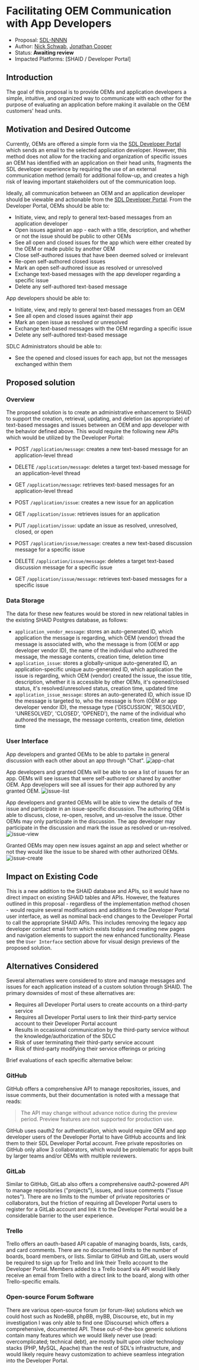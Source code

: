 # Facilitating OEM Communication with App Developers

* Proposal: [SDL-NNNN](NNNN-developer-oem-communication.md)
* Author: [Nick Schwab](https://github.com/nickschwab), [Jonathan Cooper](https://github.com/jnthncpr)
* Status: **Awaiting review**
* Impacted Platforms: [SHAID / Developer Portal]

## Introduction

The goal of this proposal is to provide OEMs and application developers a simple, intuitive, and organized way to communicate with each other for the purpose of evaluating an application before making it available on the OEM customers' head units.

## Motivation and Desired Outcome

Currently, OEMs are offered a simple form via the [SDL Developer Portal](https://smartdevicelink.com) which sends an email to the selected application developer. However, this method does not allow for the tracking and organization of specific issues an OEM has identified with an application on their head units, fragments the SDL developer experience by requiring the use of an external communication method (email) for additional follow-up, and creates a high risk of leaving important stakeholders out of the communication loop.

Ideally, all communication between an OEM and an application developer should be viewable and actionable from the [SDL Developer Portal](https://smartdevicelink.com). From the Developer Portal, OEMs should be able to:
* Initiate, view, and reply to general text-based messages from an application developer
* Open issues against an app - each with a title, description, and whether or not the issue should be public to other OEMs
* See all open and closed issues for the app which were either created by the OEM or made public by another OEM
* Close self-authored issues that have been deemed solved or irrelevant
* Re-open self-authored closed issues
* Mark an open self-authored issue as resolved or unresolved
* Exchange text-based messages with the app developer regarding a specific issue
* Delete any self-authored text-based message

App developers should be able to:
* Initiate, view, and reply to general text-based messages from an OEM
* See all open and closed issues against their app
* Mark an open issue as resolved or unresolved
* Exchange text-based messages with the OEM regarding a specific issue
* Delete any self-authored text-based message

SDLC Administrators should be able to:
* See the opened and closed issues for each app, but not the messages exchanged within them

## Proposed solution

### Overview
The proposed solution is to create an administrative enhancement to SHAID to support the creation, retrieval, updating, and deletion (as appropriate) of text-based messages and issues between an OEM and app developer with the behavior defined above. This would require the following new APIs which would be utilized by the Developer Portal:

* POST `/application/message`: creates a new text-based message for an application-level thread
* DELETE `/application/message`: deletes a target text-based message for an application-level thread
* GET `/application/message`: retrieves text-based messages for an application-level thread

* POST `/application/issue`: creates a new issue for an application
* GET `/application/issue`: retrieves issues for an application
* PUT `/application/issue`: update an issue as resolved, unresolved, closed, or open

* POST `/application/issue/message`: creates a new text-based discussion message for a specific issue
* DELETE `/application/issue/message`: deletes a target text-based discussion message for a specific issue
* GET `/application/issue/message`: retrieves text-based messages for a specific issue

### Data Storage
The data for these new features would be stored in new relational tables in the existing SHAID Postgres database, as follows:
* `application_vendor_message`: stores an auto-generated ID, which application the message is regarding, which OEM (vendor) thread the message is associated with, who the message is from (OEM or app developer vendor ID), the name of the individual who authored the message, the message contents, creation time, deletion time
* `application_issue`: stores a globally-unique auto-generated ID, an application-specific unique auto-generated ID, which application the issue is regarding, which OEM (vendor) created the issue, the issue title, description, whether it is accessible by other OEMs, it's opened/closed status, it's resolved/unresolved status, creation time, updated time
* `application_issue_message`: stores an auto-generated ID, which issue ID the message is targeted to, who the message is from (OEM or app developer vendor ID), the message type ('DISCUSSION', 'RESOLVED', 'UNRESOLVED', 'CLOSED', 'OPENED'), the name of the individual who authored the message, the message contents, creation time, deletion time

### User Interface
App developers and granted OEMs to be able to partake in general discussion with each other about an app through "Chat".
![app-chat][app-chat]

App developers and granted OEMs will be able to see a list of issues for an app. OEMs will see issues that were self-authored or shared by another OEM. App developers will see all issues for their app authored by any granted OEM.
![issue-list][issue-list]

App developers and granted OEMs will be able to view the details of the issue and participate in an issue-specific discussion. The authoring OEM is able to discuss, close, re-open, resolve, and un-resolve the issue. Other OEMs may only participate in the discussion. The app developer may participate in the discussion and mark the issue as resolved or un-resolved.
![issue-view][issue-view]

Granted OEMs may open new issues against an app and select whether or not they would like the issue to be shared with other authorized OEMs.
![issue-create][issue-create]

## Impact on Existing Code
This is a new addition to the SHAID database and APIs, so it would have no direct impact on existing SHAID tables and APIs. However, the features outlined in this proposal - regardless of the implementation method chosen - would require several modifications and additions to the Developer Portal user interface, as well as nominal back-end changes to the Developer Portal to call the appropriate SHAID APIs. This includes removing the legacy app developer contact email form which exists today and creating new pages and navigation elements to support the new enhanced functionality. Please see the `User Interface` section above for visual design previews of the proposed solution.

## Alternatives Considered
Several alternatives were considered to store and manage messages and issues for each application instead of a custom solution through SHAID. The primary downsides of most of these alternatives are:

* Requires all Developer Portal users to create accounts on a third-party service
* Requires all Developer Portal users to link their third-party service account to their Developer Portal account
* Results in occasional communication by the third-party service without the knowledge/authorization of the SDLC
* Risk of user terminating their third-party service account
* Risk of third-party modifying their service offerings or pricing

Brief evaluations of each specific alternative below:

### GitHub
GitHub offers a comprehensive API to manage repositories, issues, and issue comments, but their documentation is noted with a message that reads:

>The API may change without advance notice during the preview period. Preview features are not supported for production use.

GitHub uses oauth2 for authentication, which would require OEM and app developer users of the Developer Portal to have GitHub accounts and link them to their SDL Developer Portal account. Free private repositories on GitHub only allow 3 collaborators, which would be problematic for apps built by larger teams and/or OEMs with multiple reviewers.

### GitLab
Similar to GitHub, GitLab also offers a comprehensive oauth2-powered API to manage repositories ("projects"), issues, and issue comments ("issue notes"). There are no limits to the number of private repositories or collaborators, but the friction of requiring all Developer Portal users to register for a GitLab account and link it to the Developer Portal would be a considerable barrier to the user experience.

### Trello
Trello offers an oauth-based API capable of managing boards, lists, cards, and card comments. There are no documented limits to the number of boards, board members, or lists. Similar to GitHub and GitLab, users would be required to sign up for Trello and link their Trello account to the Developer Portal. Members added to a Trello board via API would likely receive an email from Trello with a direct link to the board, along with other Trello-specific emails.

### Open-source Forum Software
There are various open-source forum (or forum-like) solutions which we could host such as NodeBB, phpBB, myBB, Discourse, etc, but in my investigation I was only able to find one (Discourse) which offers a comprehensive, documented API. These out-of-the-box generic solutions contain many features which we would likely never use (read: overcomplicated; technical debt), are mostly built upon older technology stacks (PHP, MySQL, Apache) than the rest of SDL's infrastructure, and would likely require heavy customization to achieve seamless integration into the Developer Portal.

[app-chat]: ../assets/proposals/NNNN-developer-oem-communication/chat.png
[issue-list]: ../assets/proposals/NNNN-developer-oem-communication/issue-list.png
[issue-view]: ../assets/proposals/NNNN-developer-oem-communication/issue-view.png
[issue-create]: ../assets/proposals/NNNN-developer-oem-communication/issue-create.png
